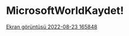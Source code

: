 # MicrosoftWorldKaydet!
[Ekran görüntüsü 2022-08-23 165848](https://user-images.githubusercontent.com/73031908/186354133-4a01d849-0ccc-44b7-b1b1-be40eef77843.png)
